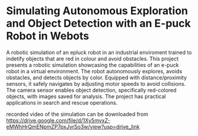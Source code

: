 # Simulating Autonomous Exploration and Object Detection with an E-puck Robot in Webots
A robotic simulation of an epluck robot in an industrial enviroment trained to indetify objects that are red in colour and avoid obstacles.
This project presents a robotic simulation showcasing the capabilities of an e-puck robot in a
virtual environment. The robot autonomously explores, avoids obstacles, and detects objects by
color. Equipped with distance/proximity sensors, it safely navigates by adjusting motor speeds to
avoid collisions. The camera sensor enables object detection, specifically red-colored objects, with
images saved for analysis. 
The project has practical applications in search and rescue operations. 

recorded video of the simulation can be downloaded from https://drive.google.com/file/d/1Xy5myxZ-eMWhHrQmENpmZP7pxJvrSo3w/view?usp=drive_link
